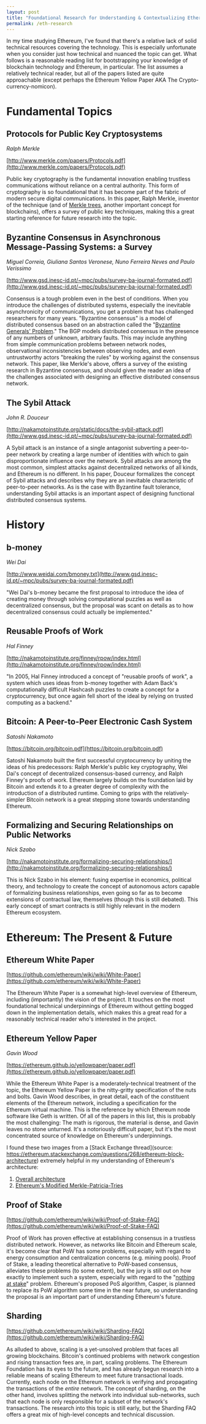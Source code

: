 ```yaml
---
layout: post
title: "Foundational Research for Understanding & Contextualizing Ethereum"
permalink: /eth-research
---
```


In my time studying Ethereum, I've found that there's a relative lack of solid technical resources covering the technology.  This is especially unfortunate when you consider just how technical and nuanced the topic can get.  What follows is a reasonable reading list for bootstrapping your knowledge of blockchain technology and Ethereum, in particular.  The list assumes a relatively technical reader, but all of the papers listed are quite approachable (except perhaps the Ethereum Yellow Paper AKA The Crypto-currency-nomicon).

# Fundamental Topics

## Protocols for Public Key Cryptosystems

*Ralph Merkle*

[http://www.merkle.com/papers/Protocols.pdf](http://www.merkle.com/papers/Protocols.pdf)

Public key cryptography is the fundamental innovation enabling trustless communications without reliance on a central authority.  This form of cryptography is so foundational that it has become part of the fabric of modern secure digital communications.  In this paper, Ralph Merkle, inventor of the technique (and of [Merkle trees](https://en.wikipedia.org/wiki/Merkle_tree), another important concept for blockchains), offers a survey of public key techniques, making this a great starting reference for future research into the topic.

## Byzantine Consensus in Asynchronous Message-Passing Systems: a Survey

*Miguel Correia, Giuliana Santos Veronese, Nuno Ferreira Neves and Paulo Verissimo*

[http://www.gsd.inesc-id.pt/~mpc/pubs/survey-ba-journal-formated.pdf](http://www.gsd.inesc-id.pt/~mpc/pubs/survey-ba-journal-formated.pdf)

Consensus is a tough problem even in the best of conditions.  When you introduce the challenges of distributed systems, especially the inevitable asynchronicity of communications, you get a problem that has challenged researchers for many years.  "Byzantine consensus" is a model of distributed consensus based on an abstraction called the "[Byzantine Generals' Problem](https://en.wikipedia.org/wiki/Byzantine_fault_tolerance#Byzantine_Generals.27_Problem)."  The BGP models distributed consensus in the presence of any numbers of unknown, arbitrary faults.  This may include anything from simple communication problems between network nodes, observational inconsistencies between observing nodes, and even untrustworthy actors "breaking the rules" by working against the consensus network.  This paper, like Merkle's above, offers a survey of the existing research in Byzantine consensus, and should given the reader an idea of the challenges associated with designing an effective distributed consensus network.

## The Sybil Attack

*John R. Douceur*

[http://nakamotoinstitute.org/static/docs/the-sybil-attack.pdf](http://www.gsd.inesc-id.pt/~mpc/pubs/survey-ba-journal-formated.pdf)

A Sybil attack is an instance of a single antagonist subverting a peer-to-peer network by creating a large number of identities with which to gain disproportionate influence over the network.  Sybil attacks are among the most common, simplest attacks against decentralized networks of all kinds, and Ethereum is no different.  In his paper, Douceur formalizes the concept of Sybil attacks and describes why they are an inevitable characteristic of peer-to-peer networks.  As is the case with Byzantine fault tolerance, understanding Sybil attacks is an important aspect of designing functional distributed consensus systems.

# History

## b-money

*Wei Dai*

[http://www.weidai.com/bmoney.txt](http://www.gsd.inesc-id.pt/~mpc/pubs/survey-ba-journal-formated.pdf)

"Wei Dai's b-money became the first proposal to introduce the idea of creating money through solving computational puzzles as well as decentralized consensus, but the proposal was scant on details as to how decentralized consensus could actually be implemented."

## Reusable Proofs of Work

*Hal Finney*

[http://nakamotoinstitute.org/finney/rpow/index.html](http://nakamotoinstitute.org/finney/rpow/index.html)

"In 2005, Hal Finney introduced a concept of "reusable proofs of work", a system which uses ideas from b-money together with Adam Back's computationally difficult Hashcash puzzles to create a concept for a cryptocurrency, but once again fell short of the ideal by relying on trusted computing as a backend."

## Bitcoin:  A Peer-to-Peer Electronic Cash System

*Satoshi Nakamoto*

[https://bitcoin.org/bitcoin.pdf](https://bitcoin.org/bitcoin.pdf)

Satoshi Nakamoto built the first successful cryptocurrency by uniting the ideas of his predecessors:  Ralph Merkle's public key cryptography, Wei Dai's concept of decentralized consensus-based currency, and Ralph Finney's proofs of work.  Ethereum largely builds on the foundation laid by Bitcoin and extends it to a greater degree of complexity with the introduction of a distributed runtime.  Coming to grips with the relatively-simpler Bitcoin network is a great stepping stone towards understanding Ethereum.

## Formalizing and Securing Relationships on Public Networks

*Nick Szabo*

[http://nakamotoinstitute.org/formalizing-securing-relationships/](http://nakamotoinstitute.org/formalizing-securing-relationships/)

This is Nick Szabo in his element: fusing expertise in economics, political theory, and technology to create the concept of autonomous actors capable of formalizing business relationships, even going so far as to become extensions of contractual law, themselves (though this is still debated).  This early concept of smart contracts is still highly relevant in the modern Ethereum ecosystem.

# Ethereum: The Present & Future

## Ethereum White Paper

[https://github.com/ethereum/wiki/wiki/White-Paper](https://github.com/ethereum/wiki/wiki/White-Paper)

The Ethereum White Paper is a somewhat high-level overview of Ethereum, including (importantly) the vision of the project.  It touches on the most foundational technical underpinnings of Ethereum without getting bogged down in the implementation details, which makes this a great read for a reasonably technical reader who's interested in the project.

## Ethereum Yellow Paper

*Gavin Wood*

[https://ethereum.github.io/yellowpaper/paper.pdf](https://ethereum.github.io/yellowpaper/paper.pdf)

While the Ethereum White Paper is a moderately-technical treatment of the topic, the Ethereum Yellow Paper is the nitty-gritty specification of the nuts and bolts.  Gavin Wood describes, in great detail, each of the constituent elements of the Ethereum network, including a specification for the Ethereum virtual machine.  This is the reference by which Ethereum node software like Geth is written.  Of all of the papers in this list, this is probably the most challenging:  The math is rigorous, the material is dense, and Gavin leaves no stone unturned.  It's a notoriously difficult paper, but it's the most concentrated source of knowledge on Ethereum's underpinnings.

I found these two images from a [Stack Exchange thread](source: https://ethereum.stackexchange.com/questions/268/ethereum-block-architecture) extremely helpful in my understanding of Ethereum's architecture:

1. [Overall architecture](https://i.stack.imgur.com/afWDt.jpg) 
2. [Ethereum's Modified Merkle-Patricia-Tries](https://i.stack.imgur.com/afWDt.jpg)

## Proof of Stake

[https://github.com/ethereum/wiki/wiki/Proof-of-Stake-FAQ](https://github.com/ethereum/wiki/wiki/Proof-of-Stake-FAQ)

Proof of Work has proven effective at establishing consensus in a trustless distributed network. However, as networks like Bitcoin and Ethereum scale, it's become clear that PoW has some problems, especially with regard to energy consumption and centralization concerns (e.g. mining pools).  Proof of Stake, a leading theoretical alternative to PoW-based consensus, alleviates these problems (to some extent), but the jury is still out on how exactly to implement such a system, especially with regard to the "[nothing at stake](https://en.wikipedia.org/wiki/Proof-of-stake#Criticism)" problem.  Ethereum's proposed PoS algorithm, Casper, is planned to replace its PoW algorithm some time in the near future, so understanding the proposal is an important part of understanding Ethereum's future.

## Sharding

[https://github.com/ethereum/wiki/wiki/Sharding-FAQ](https://github.com/ethereum/wiki/wiki/Sharding-FAQ)

As alluded to above, scaling is a yet-unsolved problem that faces all growing blockchains.  Bitcoin's continued problems with network congestion and rising transaction fees are, in part, scaling problems.  The Ethereum Foundation has its eyes to the future, and has already begun research into a reliable means of scaling Ethereum to meet future transactional loads.  Currently, each node on the Ethereum network is verifying and propagating the transactions of the *entire* network.  The concept of sharding, on the other hand, involves splitting the network into individual sub-networks, such that each node is only responsible for a subset of the network's transactions.  The research into this topic is still early, but the Sharding FAQ offers a great mix of high-level concepts and technical discussion.
